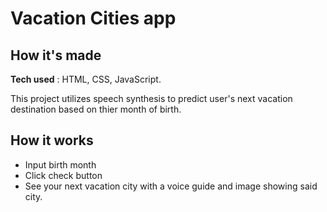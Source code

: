 # Vacation Cities app <br>
## How it's made <br>
 **Tech used** : HTML, CSS, JavaScript. <br>

This project utilizes speech synthesis to predict user's next vacation destination based on thier month of birth.

## How it works
* Input birth month
* Click check button
* See your next vacation city with a voice guide and image showing said city.

